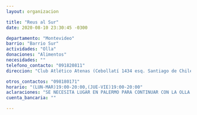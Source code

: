 ```yaml
---
layout: organizacion

title: "Reus al Sur"
date: 2020-08-10 23:30:45 -0300

departamento: "Montevideo"
barrio: "Barrio Sur"
actividades: "Olla"
donaciones: "Alimentos"
necesidades: ""
telefono_contacto: "091820811"
direccion: "Club Atlético Atenas (Cebollatí 1434 esq. Santiago de Chile)"

otros_contactos: "098180171"
horario: "(LUN-MAR)19:00-20:00,(JUE-VIE)19:00-20:00"
aclaraciones: "SE NECESITA LUGAR EN PALERMO PARA CONTINUAR CON LA OLLA.                                                                                  Llevar recipiente. En lo posible, usar tapabocas. Concurrir lo más temprano posible."
cuenta_bancaria: ""

---
```

